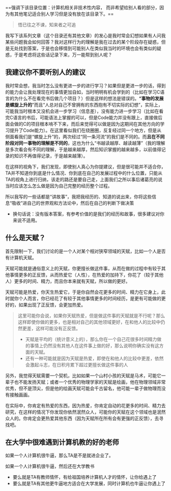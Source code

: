 ==强调下该目录位置：计算机相关非技术性内容， 而非希望给别人看的部分，因为有其他笔记适合别人学习但是没有放在该目录下。==

>悟已往之不谏，知来者之可追

我写下该系列文章（这个目录还有其他文章）的发心是我时常会幻想如果有人问我某些问题我会如何回答？我对这样行为的理解是我在过去的某个阶段存在疑惑，但是无处找到答案，于是也会移情到可能别人在类似我当时的环境也会有类似的疑惑，于是考虑将这些话记录下来，万一能帮到别人呢？

## 我建议你不要听别人的建议

我时常会想，我当时怎么没有更进一步的进行学习？如果但是更进一步的话，得到的能力会让我处理现在的事情更加自如，当时明明有机会学到的（比如在学习C语言的为什么不在看完书后做几个项目？）但是这样的想法是错误的。**“事物的发展是螺旋上升的**”而且“人总对自己不曾拥有的东西抱有不切实际的幻想”，实际上，可能我当时根本又没机会进一步学习（信息差），没有能力进一步学习（比如在看完C语言的书后，可能语法上掌握的可以，但是Code能力并没有跟上，直接做后面会做的C的项目根本啃不下来，而后来觉得可以做是因为这期间在其他方向的学习提升了Code能力）。在这里看似我们在绕圈圈，反复经过同一个地方，但是从侧面看我们是“螺旋上升”的，两次经过“同一条河流”的我们是不同的。而**且在不同阶段对同一事物的理解是不同的**，这也为什么“书越读越厚、越读越薄”（我的理解是多次看会有不同的理解，于是越来越厚，然后知识掌握的越来越多，以前值得记录的知识不再值得记录，于是越来越薄）。

在这样的视角下，我们发现，即使别人真心为你提建议，但是很可能并不适合你，TA并不知道你到底是什么情况、你到底在自己的发展过程中的什么位置，只能从TA的视角上进行归纳，该走的路还是要自己走，上面我们之所以事后诸葛亮的说当时应该怎么怎么做是因为自己完整的经历整个过程。

所以我写的一些话都是“讲故事”，我把我经历的、知道的说出来，你将这些信息“吸收”进自己的世界观和方法论中，然后在自己的判断下做决策

+ 换句话说：没有版本答案，有参考价值的是我们的经历和故事，很多建议对你来说不适用。

## 什么是天赋？

首先限制一下，我们讨论的是一个人对某个相对狭窄领域的天赋，比如一个人是否有计算机天赋。

天赋可能就是通俗意义上的天赋，你更擅长做这件事，从而在做的过程中有较于其他事情更多的正反馈，从而热爱它（人性），在热爱的加持下，你花了（较于其他人）更多的时间、精力，而且你本来就有天赋，所以做的更好。

天赋可能是热爱，你天生热爱它，于是你自然会花更多的时间、精力在它身上，此时就你个人而言，你已经花了有较于其他事情更多的时间经历，是更有可能做的更好的，如果出现了正反馈，会更加热爱。

>这里可能你会说，如果你天赋热爱，但是做这件事的天赋就是不行呢？那么这样即使你做的更多，也是相对自己的其他领域更好，在和他人的比较中仍然更差，这样可能没有正反馈。
>+ 天赋是平均的（统计意义上的），那么你在一个自己花很多时间精力做的事情上仍然没有其他人在这件事上做的好，那么说明你确实没有这方面的天赋。
>+ 还有一种可能就是因为天赋是热爱，即使在和他人的比较中更差，依然会激起斗志，在日积月累下超过更擅长做这件事的人

另外，我觉得天赋需要一个契机，比如如果一个山村小孩的天赋是马术，可能它一辈子也不能发扬天赋；或者一个优秀的物理学家的天赋是绘画，他在物理领域非常优秀，但不是顶尖，但是他的绘画天赋可能会千古留名，他可能一辈子做物理而没有接触画画。

在实际中，你肯定有热爱的东西，因为热爱，你肯定自动的花更多的时间、精力去研究，在这样的情况下你发现你依然泯然众人，可能你的天赋在这个领域也是泯然众人的。你肯定会更热爱其他东西（因为天赋所在所有会有更强的正反馈），去寻找吧。

## 在大学中很难遇到计算机教的好的老师

如果一个人计算机很牛逼，那么TA是不是就进企业了。

如果一个人计算机很牛逼，然后还在大学教书

+ 要么就是TA有教师情怀，有给祖国培养计算机人才的情怀，让你给遇上了
+ 要么就是TA有其他更牛逼地方适合在大学发展，同时计算机也牛逼让你遇上了
